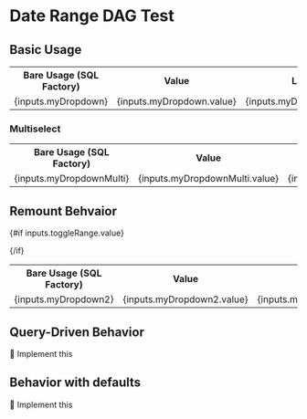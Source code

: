 # Date Range DAG Test

## Basic Usage
<Dropdown name="myDropdown">
    <DropdownOption value={1} valueLabel="One"/>
    <DropdownOption value={2} valueLabel="Two"/>
    <DropdownOption value={3} valueLabel="Three"/>
    
</Dropdown>

<table>
<tr>
<th class="px-2">Bare Usage (SQL Factory)</th>
<th class="px-2">Value</th>
<th class="px-2">Label</th>
</tr>
<tr>
<td class="px-2">{inputs.myDropdown}</td>        
<td class="px-2">{inputs.myDropdown.value}</td>
<td class="px-2">{inputs.myDropdown.label}</td>
</tr>
</table>

### Multiselect
<Dropdown name="myDropdownMulti" multiple>
    <DropdownOption value={1} valueLabel="One"/>
    <DropdownOption value={2} valueLabel="Two"/>
    <DropdownOption value={3} valueLabel="Three"/>
    <DropdownOption value="String" valueLabel="String Value"/>
</Dropdown>

<table>
<tr>
<th class="px-2">Bare Usage (SQL Factory)</th>
<th class="px-2">Value</th>
<th class="px-2">Label</th>
</tr>
<tr>
<td class="px-2">{inputs.myDropdownMulti}</td>
<td class="px-2">{inputs.myDropdownMulti.value}</td>
<td class="px-2">{inputs.myDropdownMulti.label}</td>
</tr>
</table>


## Remount Behvaior
<Checkbox name="toggleRange" title="Toggle Date Range" />

{#if inputs.toggleRange.value}
    <Dropdown name="myDropdown2" multiple>
    <DropdownOption value={1} valueLabel="One"/>
    <DropdownOption value={2} valueLabel="Two"/>
    <DropdownOption value={3} valueLabel="Three"/>
    </Dropdown>

{/if}
<table>
<tr>
<th class="px-2">Bare Usage (SQL Factory)</th>
<th class="px-2">Value</th>
<th class="px-2">Label</th>
</tr>
<tr>
<td class="px-2">{inputs.myDropdown2}</td>
<td class="px-2">{inputs.myDropdown2.value}</td>
<td class="px-2">{inputs.myDropdown2.label}</td>
</tr>
</table>

## Query-Driven Behavior

🚩 Implement this

## Behavior with defaults

🚩 Implement this